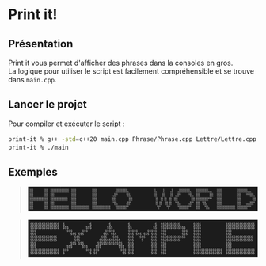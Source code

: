 # Print it!

## Présentation

Print it vous permet d'afficher des phrases dans la consoles en gros. \
La logique pour utiliser le script est facilement compréhensible et se trouve dans `main.cpp`.

## Lancer le projet

Pour compiler et exécuter le script :
```bash
print-it % g++ -std=c++20 main.cpp Phrase/Phrase.cpp Lettre/Lettre.cpp -o main
print-it % ./main
```

## Exemples

> ![example1](examples/example1.png)

> ![example2](examples/example2.png)
